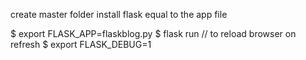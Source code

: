 create master folder install flask equal to the app file

$ export FLASK_APP=flaskblog.py
$ flask run
// to reload browser on refresh
$ export FLASK_DEBUG=1
